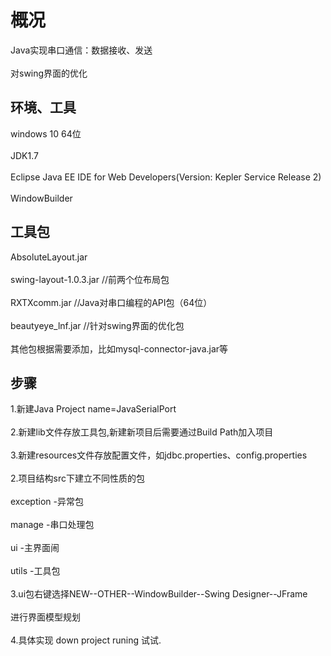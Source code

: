# 概况
Java实现串口通信：数据接收、发送 <br>  
对swing界面的优化

## 环境、工具
windows 10  64位 <br>  
JDK1.7 <br>  
Eclipse Java EE IDE for Web Developers(Version: Kepler Service Release 2) <br>  
WindowBuilder

## 工具包
AbsoluteLayout.jar <br>  
swing-layout-1.0.3.jar  //前两个位布局包 <br>  
RXTXcomm.jar            //Java对串口编程的API包（64位） <br>  
beautyeye_lnf.jar       //针对swing界面的优化包 <br>  
其他包根据需要添加，比如mysql-connector-java.jar等

## 步骤
1.新建Java Project name=JavaSerialPort <br>  
2.新建lib文件存放工具包,新建新项目后需要通过Build Path加入项目 <br>  
3.新建resources文件存放配置文件，如jdbc.properties、config.properties <br>  
2.项目结构src下建立不同性质的包 <br>  
  exception -异常包 <br>  
  manage -串口处理包 <br>  
  ui -主界面闹 <br>  
  utils -工具包 <br>  
3.ui包右键选择NEW--OTHER--WindowBuilder--Swing Designer--JFrame <br>  
  进行界面模型规划 <br>  
4.具体实现 down project runing 试试.
